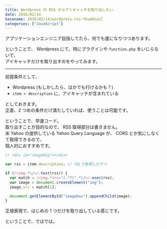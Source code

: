 ```yaml
---
title: Wordpress の RSS からアイキャッチを取り出したい
date: 2016/02/14
basename: 2016/02/14/wordpress-rss-thumbnail
categories: ["JavaScript"]
---
```


アプリケーションエンジニア目指してたら、何でも屋になりつつあります。

ということで、 Wordpress にて、特にプラグインや `function.php` をいじらないで、  
アイキャッチだけを取り出すのをやってみます。

---

前提条件として、

- Wordpress (もしかしたら、ほかでも行けるかも？)
- `item > description` に、アイキャッチが含まれている

としておきます。  
正直、2 つめの条件だけ満たしていれば、使うことは可能です。

ということで、早速コード。  
取り出すことが目的なので、 RSS 取得部分は書きません。  
米 Yahoo の提供している Yahoo Query Language が、 CORS とか気にしなくて取得できるので、  
個人的におすすめです。

```javascript
// <div id="imagebox"></div>

var rss = item.description; // YQLで取得したやつ

if (/<img.*\/>/.test(rss)) {
  var match = /<img.*src="(.*?)".*\/>/.exec(rss);
  var image = document.createElement("img");
  image.src = match[1];

  document.getElementById("imagebox").appendChild(image);
}
```

正規表現で、はじめの 1 つだけを取り出している感じです。

ということで、ではでは。
